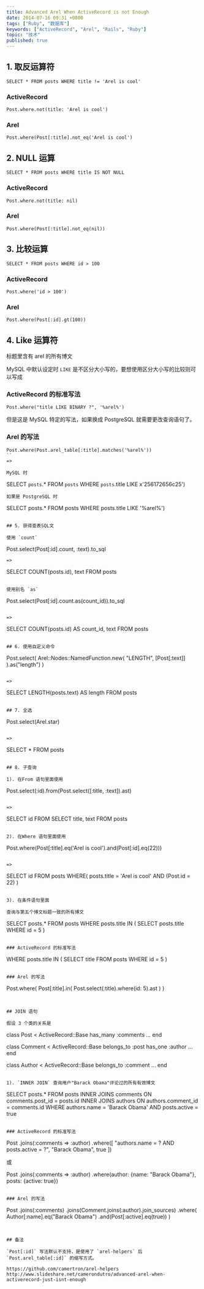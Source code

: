```yaml
---
title: Advanced Arel When ActiveRecord is not Enough
date: 2014-07-16 09:31 +0800
tags: ["Ruby", "数据库"]
keywords: ["ActiveRecord", "Arel", "Rails", "Ruby"]
topic: "技术"
published: true
---
```


## 1. 取反运算符

```
SELECT * FROM posts WHERE title != 'Arel is cool'
```

### ActiveRecord

```
Post.where.not(title: 'Arel is cool')
```

### Arel

```
Post.where(Post[:title].not_eq('Arel is cool')
```

## 2. NULL 运算

```
SELECT * FROM posts WHERE title IS NOT NULL
```

### ActiveRecord

```
Post.where.not(title: nil)
```

### Arel

```
Post.where(Post[:title].not_eq(nil))
```

## 3. 比较运算

```
SELECT * FROM posts WHERE id > 100
```

### ActiveRecord

```
Post.where('id > 100')
```

### Arel

```
Post.where(Post[:id].gt(100))
```

## 4. Like 运算符

标题里含有 arel 的所有博文

MySQL 中默认设定时 `LIKE` 是不区分大小写的，要想使用区分大小写的比较则可以写成


### ActiveRecord 的标准写法

```
Post.where("title LIKE BINARY ?", '%arel%')
```

但是这是 MySQL 特定的写法，如果换成 PostgreSQL 就需要更改查询语句了。

### Arel 的写法

```
Post.where(Post.arel_table[:title].matches('%arel%'))
``
=>

MySQL 时

```
SELECT `posts`.* FROM `posts` WHERE `posts`.title LIKE x'256172656c25')
```
如果是 PostgreSQL 时

```
SELECT posts.* FROM posts WHERE posts.title LIKE '%arel%')
```

## 5. 获得查表SQL文

使用 `count`

```
Post.select(Post[:id].count, :text).to_sql
```
=>

```
SELECT COUNT(posts.id), text FROM posts
```

使用别名 `as`

```
Post.select(Post[:id].count.as(count_id)).to_sql
```

=>

```
SELECT COUNT(posts.id) AS count_id, text FROM posts
```

## 6. 使用自定义命令

```
Post.select(
  Arel::Nodes::NamedFunction.new(
    "LENGTH", [Post[:text]]
  ).as("length")
)
```

=>

```
SELECT LENGTH(posts.text) AS length FROM posts
```

## 7. 全选

```
Post.select(Arel.star)
```

=>

```
SELECT * FROM posts
```

## 8. 子查询

1). 在From 语句里面使用

```
Post.select(:id).from(Post.select([:title, :text]).ast)
```

=>

```
SELECT id FROM SELECT title, text FROM posts
```

2). 在Where 语句里面使用

```
Post.where(Post[:title].eq('Arel is cool').and(Post[:id].eq(22)))
```

=>

```
SELECT id FROM posts WHERE(
  posts.title = 'Arel is cool' AND (Post.id = 22)
)
```

3). 在条件语句里面

查询与第五个博文标题一致的所有博文

```
SELECT posts.* FROM posts WHERE posts.title IN (
  SELECT posts.title WHERE id = 5
)
```

### ActiveRecord 的标准写法

```
WHERE posts.title IN (
  SELECT title FROM posts WHERE id = 5
)
```

### Arel 的写法

```
Post.where(
  Post[:title].in(
    Post.select(:title).where(id: 5).ast
  )
)
```


## JOIN 语句

假设 3 个类的关系是

```
class Post < ActiveRecord::Base
  has_many :comments
  ...
end

class Comment < ActiveRecord::Base
  belongs_to :post
  has_one :author
  ...
end

class Author < ActiveRecord::Base
  belongs_to :comment
  ...
end
```

1). `INNER JOIN` 查询用户"Barack Obama"评论过的所有有效博文

```
SELECT posts.*
  FROM posts
 INNER JOINS comments ON comments.post_id = posts.id
 INNER JOINS authors ON authors.comment_id = comments.id
 WHERE authors.name = 'Barack Obama'
   AND posts.active = true
```

### ActiveRecord 的标准写法

```
Post
  .joins(:comments => :author)
  .where([
    "authors.name = ? AND posts.active = ?",
    "Barack Obama", true
  ])

或

Post
  .joins(:comments => :author)
  .where(author: {name: "Barack Obama"}, posts: {active: true})
```

### Arel 的写法

```
Post
  .joins(:comments)
  .joins(Comment.joins(:author).join_sources)
  .where(
    Author[:name].eq("Barack Obama")
      .and(Post[:active].eq(true))
  )
```


## 备注

`Post[:id]` 写法默认不支持，是使用了 `arel-helpers` 后 `Post.arel_table[:id]` 的缩写方式。

https://github.com/camertron/arel-helpers
http://www.slideshare.net/camerondutro/advanced-arel-when-activerecord-just-isnt-enough
